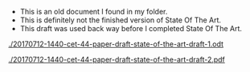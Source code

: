 * This is an old document I found in my folder.
* This is definitely not the finished version of State Of The Art.
* This draft was used back way before I completed State Of The Art.

[./20170712-1440-cet-44-paper-draft-state-of-the-art-draft-1.odt](./20170712-1440-cet-44-paper-draft-state-of-the-art-draft-1.odt)

[./20170712-1440-cet-44-paper-draft-state-of-the-art-draft-2.pdf](./20170712-1440-cet-44-paper-draft-state-of-the-art-draft-2.pdf)